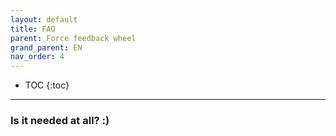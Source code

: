 ```yaml
---
layout: default
title: FAQ
parent: Force feedback wheel
grand_parent: EN
nav_order: 4
---
```


- TOC
{:toc}

---

### Is it needed at all? :)